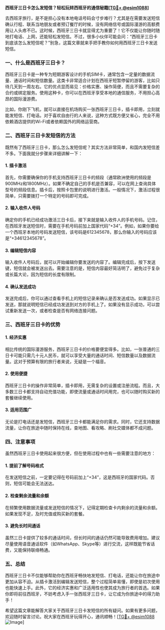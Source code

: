 **西班牙三日卡怎么发短信？轻松玩转西班牙的通信秘籍[[TG💪+ @esim1088](https://t.me/s/esim1088)]**

去西班牙旅行，是不是担心没有本地电话号码会寸步难行？尤其是在需要发送短信确认行程、联系当地朋友或者预订餐厅的时候，没有网络信号或国际漫游的高额费用让人头疼不已。这时候，西班牙三日卡就显得尤为重要了！它不仅能让你随时随地打电话、上网，还能轻松发短信。不过，很多小伙伴可能会问：“西班牙三日卡到底该怎么发短信呢？”别急，这篇文章就来手把手教你如何用西班牙三日卡发送短信。

### 一、什么是西班牙三日卡？

西班牙三日卡是一种专为短期游客设计的手机SIM卡，通常包含一定量的数据流量、通话时间和短信数量。这类卡非常适合计划在西班牙短暂停留的游客，比如只待几天到一周左右。它的优点显而易见：价格实惠、操作简便，而且不需要复杂的合约或绑定服务。使用这种卡，你可以在西班牙享受本地的通信服务，不用担心高昂的国际漫游费。

比如，你刚下飞机，就可以直接在机场购买一张西班牙三日卡，插卡即用，立刻就能发短信、打电话。对于喜欢自由行的人来说，这种方式既方便又省心，完全不用依赖酒店提供的Wi-Fi或者依赖国外的网络运营商。

### 二、西班牙三日卡发短信的方法

既然有了西班牙三日卡，那么怎么发短信呢？其实方法非常简单，和国内发短信差不多。下面我就分步骤来详细讲解一下：

#### 1. 插卡激活

首先，你需要确保你的手机支持西班牙三日卡的频段（通常欧洲使用的频段是900MHz和1800MHz）。如果不确定自己的手机是否兼容，可以在网上查询具体型号的频段信息。插卡后，按照卡包里的说明进行激活。一般情况下，激活过程很简单，只需要拨打一个特定的号码即可完成。

#### 2. 输入收件人号码

确定你的手机已经成功激活三日卡后，接下来就是输入收件人的手机号码。记住，在西班牙发送短信时，需要在手机号码前加上国家代码“+34”。例如，如果你要给一个西班牙本地的号码发送短信，该号码是612345678，那么你输入的号码应该是“+34612345678”。

#### 3. 编辑短信内容

输入收件人号码后，就可以开始编辑你要发送的内容了。编辑完成后，按下发送键，短信就会被发送出去。需要注意的是，短信内容最好简洁明了，避免过于复杂或长篇大论，因为短信的长度有限制。

#### 4. 确认发送成功

发送完成后，你可以通过查看手机上的短信记录来确认是否发送成功。如果显示已发送，那就说明短信已经成功发送到对方的手机上了。如果没有显示成功，可以尝试重新发送一次，或者检查是否有网络连接问题。

### 三、西班牙三日卡的优势

#### 1. 经济实惠

相比传统的国际漫游服务，西班牙三日卡的价格要便宜得多。比如，一张普通的三日卡可能只需几十元人民币，就可以享受大量的通话时间、短信数量以及数据流量。这对于预算有限的旅行者来说，无疑是一个福音。

#### 2. 使用便捷

西班牙三日卡的操作非常简单，插卡即用，无需复杂的设置或注册流程。而且，大多数三日卡都支持自动充值功能，即使流量或通话时间用完，也可以随时购买新的套餐继续使用。

#### 3. 适用范围广

无论是打电话还是发短信，西班牙三日卡都能满足你的需求。同时，它还支持数据流量，让你在旅途中随时保持在线，查地图、看攻略、刷社交媒体都不成问题。

### 四、注意事项

虽然西班牙三日卡使用起来很方便，但在使用过程中也有一些需要注意的地方：

#### 1. 提前了解号码格式

在发送短信之前，一定要记得在号码前加上“+34”，这是西班牙的国家代码。否则，短信可能会无法送达。

#### 2. 检查剩余流量和余额

在频繁使用数据流量或发送短信的情况下，记得定期检查卡内剩余的流量和余额。如果发现不足，及时充值或购买新的套餐。

#### 3. 避免长时间通话

虽然三日卡提供了较多的通话时间，但长时间的通话仍然可能导致费用增加。建议尽量使用语音通话软件（如WhatsApp、Skype等）进行交流，这样既能节省话费，又能保持联络畅通。

### 五、总结

西班牙三日卡不仅能够帮助你在西班牙畅快地发短信、打电话，还能让你在旅途中更加从容不迫。从插卡激活到编辑发送短信，整个过程简单易懂，即使是初次使用也能快速上手。此外，它的经济实惠和广泛适用性也使其成为旅行者的首选。如果你即将前往西班牙，不妨考虑入手一张西班牙三日卡，让它成为你旅途中的得力助手！

希望这篇文章能解答大家关于西班牙三日卡发短信的所有疑问。如果有更多问题，欢迎随时留言讨论。祝大家在西班牙玩得开心，通讯顺畅！[[TG💪+ @esim1088](https://t.me/s/esim1088) ![Image](https://i.postimg.cc/4NQfJmqS/Snipaste-2025-05-13-00-14-12.png)]